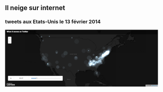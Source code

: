 ##  Il neige sur internet
### tweets aux Etats-Unis le 13 février 2014

[![snow](images/tweets.png)](http://srogers.cartodb.com/viz/45c4b478-950d-11e3-b8c4-0e625a1c94a6/embed_map?title=true&description=false&search=false&shareable=false&cartodb_logo=true&layer_selector=false&legends=false&scrollwheel=true&sublayer_options=1&sql=&zoom=4&center_lat=37.85750715625203&center_lon=-92.94433593749999) <!-- .element: target="_blank" -->
